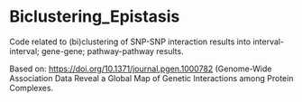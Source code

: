 # Biclustering_Epistasis
Code related to (bi)clustering of SNP-SNP interaction results into interval-interval; gene-gene; pathway-pathway results.

Based on: https://doi.org/10.1371/journal.pgen.1000782 (Genome-Wide Association Data Reveal a Global Map of Genetic Interactions among Protein Complexes.
